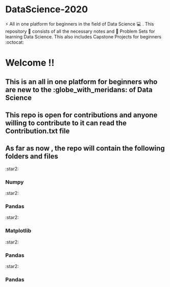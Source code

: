 # DataScience-2020
:zap: All in one platform for beginners in the field of Data Science :computer: . This repository :file_folder: consists of all the necessary notes and :notebook: Problem Sets for learning Data Science. This also includes Capstone Projects for beginners  :octocat: 

<h1> Welcome !!</h1>
<p>
  <h2>This is an all in one platform for beginners who are new to the :globe_with_meridans: of Data Science</h2>
  <h2>This repo is open for contributions and anyone willing to contribute to it can read the Contribution.txt file</h2>
  <h2>As far as now , the repo will contain the following folders and files</h2>
  :star2: <h3>Numpy</h3>
  :star2: <h3>Pandas</h3>
  :star2: <h3>Matplotlib</h3>
  :star2: <h3>Pandas</h3>
  :star2: <h3>Pandas</h3>
  
</p>
